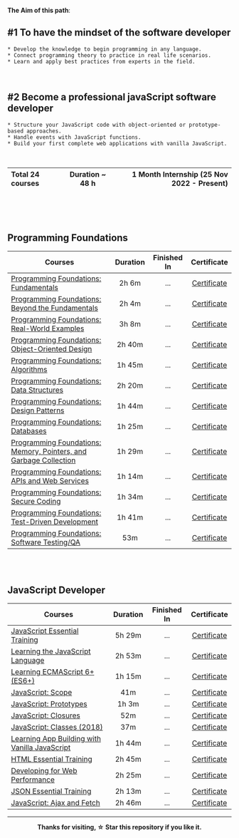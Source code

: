 **The Aim of this path**:

<h2>#1 To have the mindset of the software developer </h2>

    * Develop the knowledge to begin programming in any language.
    * Connect programming theory to practice in real life scenarios.
    * Learn and apply best practices from experts in the field.

<br>

<h2>#2 Become a professional javaScript software developer </h2>

    * Structure your JavaScript code with object-oriented or prototype-based approaches.
    * Handle events with JavaScript functions.
    * Build your first complete web applications with vanilla JavaScript.

<br>

| Total 24 courses | Duration ~ 48 h | 1 Month Internship (25 Nov 2022 - Present) |
| :--------------- | :--------------: | ----------------------------------------------: |

</br>
<br></br>

<h2>Programming Foundations</h2>

| Courses                                                      | Duration | Finished In  |                         Certificate                          |
| ------------------------------------------------------------ | :------: | :----------: | :----------------------------------------------------------: |
| [Programming Foundations: Fundamentals](https://github.com/HossamCj/LinkedIn-JavaScript-Software-Developer-Path/tree/master/00-Programming-Foundation/00-Fundamentals) |  2h 6m   | ...  | <a href="https://www.linkedin.com/learning/certificates/79aaf6412664a419f73be90f6bb573c89e09ff6eab3f27d6fd4415cf014ff915">Certificate</a> |
| [Programming Foundations: Beyond the Fundamentals](https://github.com/HossamCj/LinkedIn-JavaScript-Software-Developer-Path/tree/master/00-Programming-Foundation/01-Beyond-the-fundamentals) |  2h 4m   | ...  | <a href="https://www.linkedin.com/learning/certificates/bb23cd946c0fb6983fbaafea3ca51515b33ed006d93b353e3ed8a0528cecbd51">Certificate</a> |
| [Programming Foundations: Real-World Examples]() |  3h 8m  | ...  | <a href="">Certificate</a> |
| [Programming Foundations: Object-Oriented Design]() |  2h 40m  | ...  | <a href="">Certificate</a> |
| [Programming Foundations: Algorithms]() |  1h 45m  | ...  | <a href="">Certificate</a> |
| [Programming Foundations: Data Structures ]() |  2h 20m  | ...  | <a href="">Certificate</a> |
| [Programming Foundations: Design Patterns]() |  1h 44m  | ... | <a href="">Certificate</a> |
| [Programming Foundations: Databases]() |  1h 25m  | ... | <a href="">Certificate</a> |
| [Programming Foundations: Memory, Pointers, and Garbage Collection]() |  1h 29m  | ... | <a href="">Certificate</a> |
| [Programming Foundations: APIs and Web Services]() |  1h 14m  | ... | <a href="">Certificate</a> |
| [Programming Foundations: Secure Coding]() |  1h 34m  | ... | <a href="">Certificate</a> |
| [Programming Foundations: Test-Driven Development]() |  1h 41m  | ... | <a href="">Certificate</a> |
| [Programming Foundations: Software Testing/QA]() |  53m  | ... | <a href="">Certificate</a> |

<br>
<br>

<h2>JavaScript Developer</h2>

| Courses                                                      | Duration | Finished In  |                         Certificate                          |
| ------------------------------------------------------------ | :------: | :----------: | :----------------------------------------------------------: |
| [JavaScript Essential Training](https://www.linkedin.com/learning/javascript-essential-training?contextUrn=urn%3Ali%3AlyndaLearningPath%3A5f6b7ff5498e706fb4dda1f1) |  5h 29m  | ...  | <a href="">Certificate</a> |
| [Learning the JavaScript Language](https://www.linkedin.com/learning/learning-the-javascript-language-2?contextUrn=urn%3Ali%3AlyndaLearningPath%3A5f6b7ff5498e706fb4dda1f1) |  2h 53m  | ...  | <a href="">Certificate</a> |
| [Learning ECMAScript 6+ (ES6+)](https://www.linkedin.com/learning/learning-ecmascript-6-plus-es6-plus?contextUrn=urn%3Ali%3AlyndaLearningPath%3A5f6b7ff5498e706fb4dda1f1) |  1h 15m  | ...  | <a href="">Certificate</a> |
| [JavaScript: Scope](https://www.linkedin.com/learning/javascript-scope?contextUrn=urn%3Ali%3AlyndaLearningPath%3A5f6b7ff5498e706fb4dda1f1) |  41m  | ...  | <a href="">Certificate</a> |
| [JavaScript: Prototypes](https://www.linkedin.com/learning/javascript-prototypes?contextUrn=urn%3Ali%3AlyndaLearningPath%3A5f6b7ff5498e706fb4dda1f1) |  1h 3m  | ... | <a href="">Certificate</a> |
| [JavaScript: Closures](https://www.linkedin.com/learning/javascript-closures?contextUrn=urn%3Ali%3AlyndaLearningPath%3A5f6b7ff5498e706fb4dda1f1) |  52m  | ... | <a href="">Certificate</a> |
| [JavaScript: Classes (2018)](https://www.linkedin.com/learning/javascript-classes-2018?contextUrn=urn%3Ali%3AlyndaLearningPath%3A5f6b7ff5498e706fb4dda1f1) |  37m  | ... | <a href="">Certificate</a> |
| [Learning App Building with Vanilla JavaScript](https://www.linkedin.com/learning/learning-app-building-with-vanilla-javascript?contextUrn=urn%3Ali%3AlyndaLearningPath%3A5f6b7ff5498e706fb4dda1f1) |  1h 44m  | ... | <a href="">Certificate</a> |
| [HTML Essential Training](https://www.linkedin.com/learning/html-essential-training-4?contextUrn=urn%3Ali%3AlyndaLearningPath%3A5f6b7ff5498e706fb4dda1f1) |  2h 45m  | ... | <a href="">Certificate</a> |
| [Developing for Web Performance](https://www.linkedin.com/learning/developing-for-web-performance?contextUrn=urn%3Ali%3AlyndaLearningPath%3A5f6b7ff5498e706fb4dda1f1) |  2h 25m  | ... | <a href="">Certificate</a> |
| [JSON Essential Training](https://www.linkedin.com/learning/json-essential-training?contextUrn=urn%3Ali%3AlyndaLearningPath%3A5f6b7ff5498e706fb4dda1f1) |  2h 13m  | ... | <a href="">Certificate</a> |
| [JavaScript: Ajax and Fetch](https://www.linkedin.com/learning/javascript-ajax-and-fetch?contextUrn=urn%3Ali%3AlyndaLearningPath%3A5f6b7ff5498e706fb4dda1f1) |  2h 46m  | ... | <a href="">Certificate</a> |

- - - -

<p align="center">
<b>
Thanks for visiting, ☆ Star  this repository if you like it.
</b>
  </p>

